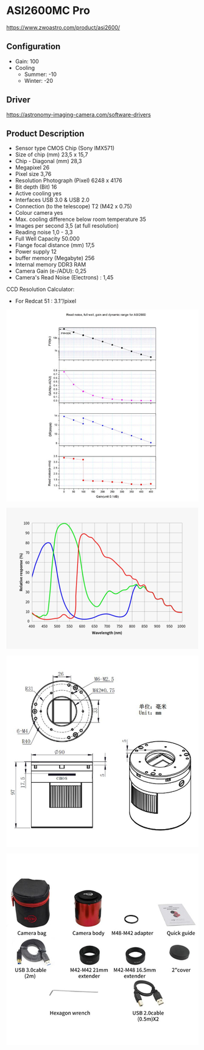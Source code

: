 # ASI2600MC Pro

https://www.zwoastro.com/product/asi2600/

## Configuration

- Gain: 100
- Cooling
    - Summer: -10
    - Winter: -20

## Driver

https://astronomy-imaging-camera.com/software-drivers

## Product Description

- Sensor type CMOS Chip (Sony IMX571)
- Size of chip (mm) 23,5 x 15,7
- Chip - Diagonal (mm) 28,3
- Megapixel 26
- Pixel size 3,76
- Resolution Photograph (Pixel) 6248 x 4176
- Bit depth (Bit) 16
- Active cooling yes
- Interfaces USB 3.0 & USB 2.0
-  Connection (to the telescope) T2 (M42 x 0.75)
- Colour camera yes
- Max. cooling difference below room temperature 35
- Images per second 3,5 (at full resolution)
- Reading noise 1,0 - 3,3
- Full Well Capacity 50.000
- Flange focal distance (mm) 17,5
- Power supply 12
- buffer memory (Megabyte) 256
- Internal memory DDR3 RAM
- Camera Gain (e-/ADU): 0,25
- Camera's Read Noise (Electrons) : 1,45


CCD Resolution Calculator:
- For Redcat 51 : 3.1’’/pixel

![ASI2600MC Full Well](/Hardware/Cameras/ASI2600MCPro/ZWO-Camera-ASI-2600-MC-Pro-Color.jpg)

![ASI2600MC Wavelength](/Hardware/Cameras/ASI2600MCPro/228bdb512b1405e9e24a5349951fa748-1.jpg.webp)

![ASI2600MC Unitmm](/Hardware/Cameras/ASI2600MCPro/ZWO-Camera-ASI-2600-MC-Pro-Color-Unitmm.jpg)

![ASI2600MC Camera Bag](/Hardware/Cameras/ASI2600MCPro/Camera%20bag.jpg)

